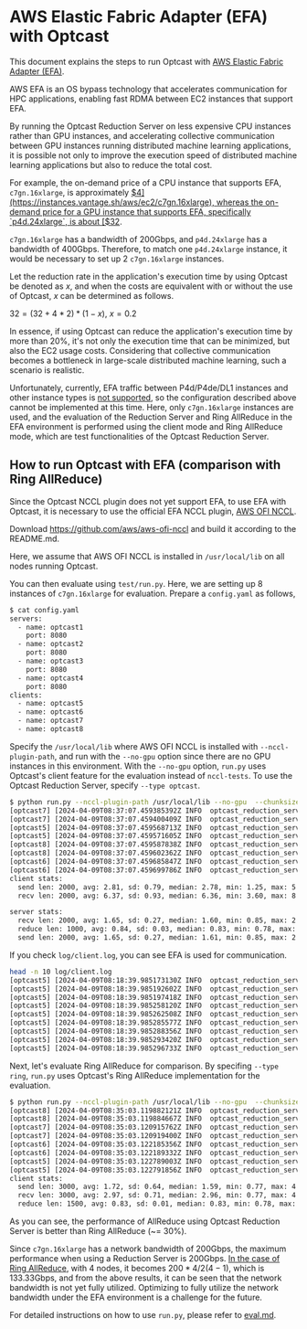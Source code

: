 # AWS Elastic Fabric Adapter (EFA) with Optcast

This document explains the steps to run Optcast with [AWS Elastic Fabric Adapter (EFA)](https://docs.aws.amazon.com/AWSEC2/latest/UserGuide/efa.html).

AWS EFA is an OS bypass technology that accelerates communication for HPC applications, enabling fast RDMA between EC2 instances that support EFA.

By running the Optcast Reduction Server on less expensive CPU instances rather than GPU instances, and accelerating collective communication between GPU instances running distributed machine learning applications, it is possible not only to improve the execution speed of distributed machine learning applications but also to reduce the total cost.

For example, the on-demand price of a CPU instance that supports EFA, `c7gn.16xlarge`, is approximately [$4](https://instances.vantage.sh/aws/ec2/c7gn.16xlarge), whereas the on-demand price for a GPU instance that supports EFA, specifically `p4d.24xlarge`, is about [$32](https://instances.vantage.sh/aws/ec2/p4d.24xlarge).

`c7gn.16xlarge` has a bandwidth of 200Gbps, and `p4d.24xlarge` has a bandwidth of 400Gbps. Therefore, to match one `p4d.24xlarge` instance, it would be necessary to set up 2 `c7gn.16xlarge` instances.

Let the reduction rate in the application's execution time by using Optcast be denoted as $x$, and when the costs are equivalent with or without the use of Optcast, $x$ can be determined as follows.

$32 = (32 + 4*2) * (1-x)$, $x = 0.2$

In essence, if using Optcast can reduce the application's execution time by more than 20%, it's not only the execution time that can be minimized, but also the EC2 usage costs. Considering that collective communication becomes a bottleneck in large-scale distributed machine learning, such a scenario is realistic.

Unfortunately, currently, EFA traffic between P4d/P4de/DL1 instances and other instance types is [not supported](https://docs.aws.amazon.com/AWSEC2/latest/UserGuide/efa.html#efa-limits), so the configuration described above cannot be implemented at this time. Here, only `c7gn.16xlarge` instances are used, and the evaluation of the Reduction Server and Ring AllReduce in the EFA environment is performed using the client mode and Ring AllReduce mode, which are test functionalities of the Optcast Reduction Server.

## How to run Optcast with EFA (comparison with Ring AllReduce)

Since the Optcast NCCL plugin does not yet support EFA, to use EFA with Optcast, it is necessary to use the official EFA NCCL plugin, [AWS OFI NCCL](https://github.com/aws/aws-ofi-nccl).

Download https://github.com/aws/aws-ofi-nccl and build it according to the README.md.

Here, we assume that AWS OFI NCCL is installed in `/usr/local/lib` on all nodes running Optcast.

You can then evaluate using `test/run.py`. Here, we are setting up 8 instances of `c7gn.16xlarge` for evaluation. Prepare a `config.yaml` as follows,

```bash
$ cat config.yaml
servers:
  - name: optcast1
    port: 8080
  - name: optcast2
    port: 8080
  - name: optcast3
    port: 8080
  - name: optcast4
    port: 8080
clients:
  - name: optcast5
  - name: optcast6
  - name: optcast7
  - name: optcast8
``` 

Specify the `/usr/local/lib` where AWS OFI NCCL is installed with `--nccl-plugin-path`, and run with the `--no-gpu` option since there are no GPU instances in this environment. With the `--no-gpu` option, `run.py` uses Optcast's client feature for the evaluation instead of `nccl-tests`. To use the Optcast Reduction Server, specify `--type optcast`.

```bash
$ python run.py --nccl-plugin-path /usr/local/lib --no-gpu  --chunksize 8M --type optcast
[optcast7] [2024-04-09T08:37:07.459385392Z INFO  optcast_reduction_server::utils] type: agg, nchannel: 1, nsplit: 4, nreq: 4, count: 2097152, try_count: 1000 #
[optcast7] [2024-04-09T08:37:07.459400409Z INFO  optcast_reduction_server::utils] size: 32.00MB, bandwidth: 126.77Gbps #
[optcast5] [2024-04-09T08:37:07.459568713Z INFO  optcast_reduction_server::utils] type: agg, nchannel: 1, nsplit: 4, nreq: 4, count: 2097152, try_count: 1000 #
[optcast5] [2024-04-09T08:37:07.459571605Z INFO  optcast_reduction_server::utils] size: 32.00MB, bandwidth: 124.01Gbps #
[optcast8] [2024-04-09T08:37:07.459587838Z INFO  optcast_reduction_server::utils] type: agg, nchannel: 1, nsplit: 4, nreq: 4, count: 2097152, try_count: 1000 #
[optcast8] [2024-04-09T08:37:07.459602362Z INFO  optcast_reduction_server::utils] size: 32.00MB, bandwidth: 129.74Gbps #
[optcast6] [2024-04-09T08:37:07.459685847Z INFO  optcast_reduction_server::utils] type: agg, nchannel: 1, nsplit: 4, nreq: 4, count: 2097152, try_count: 1000 #
[optcast6] [2024-04-09T08:37:07.459699786Z INFO  optcast_reduction_server::utils] size: 32.00MB, bandwidth: 133.05Gbps #
client stats:
  send len: 2000, avg: 2.81, sd: 0.79, median: 2.78, min: 1.25, max: 5.49
  recv len: 2000, avg: 6.37, sd: 0.93, median: 6.36, min: 3.60, max: 8.79

server stats:
  recv len: 2000, avg: 1.65, sd: 0.27, median: 1.60, min: 0.85, max: 2.89
  reduce len: 1000, avg: 0.84, sd: 0.03, median: 0.83, min: 0.78, max: 0.94
  send len: 2000, avg: 1.65, sd: 0.27, median: 1.61, min: 0.85, max: 2.76
```

If you check `log/client.log`, you can see EFA is used for communication.

```bash
head -n 10 log/client.log 
[optcast5] [2024-04-09T08:18:39.985173130Z INFO  optcast_reduction_server::nccl_net] [nccl_net_ofi_init:49] NET/OFI Initializing aws-ofi-nccl GitHub-dev
[optcast5] [2024-04-09T08:18:39.985192602Z INFO  optcast_reduction_server::nccl_net] [nccl_net_ofi_create_plugin:746] NET/OFI Initializing aws-ofi-nccl GitHub-dev
[optcast5] [2024-04-09T08:18:39.985197418Z INFO  optcast_reduction_server::nccl_net] [nccl_net_ofi_create_plugin:750] NET/OFI Using Libfabric version 1.20
[optcast5] [2024-04-09T08:18:39.985258120Z INFO  optcast_reduction_server::nccl_net] [nccl_net_ofi_create_plugin:776] NET/OFI Using CUDA driver version 12030
[optcast5] [2024-04-09T08:18:39.985262508Z INFO  optcast_reduction_server::nccl_net] [platform_init:343] NET/OFI Configuring AWS-specific options
[optcast5] [2024-04-09T08:18:39.985285577Z INFO  optcast_reduction_server::nccl_net] [platform_init:354] NET/OFI Setting provider_filter to efa
[optcast5] [2024-04-09T08:18:39.985288356Z INFO  optcast_reduction_server::nccl_net] [platform_init:392] NET/OFI Setting FI_EFA_FORK_SAFE
[optcast5] [2024-04-09T08:18:39.985293420Z INFO  optcast_reduction_server::nccl_net] [platform_init:439] NET/OFI Setting NCCL_NVLSTREE_MAX_CHUNKSIZE to 512KiB
[optcast5] [2024-04-09T08:18:39.985296733Z INFO  optcast_reduction_server::nccl_net] [platform_init:492] NET/OFI Internode latency set at <unknown: .>
```

Next, let's evaluate Ring AllReduce for comparison. By specifing `--type ring`, `run.py` uses Optcast's Ring AllReduce implementation for the evaluation.

```bash
$ python run.py --nccl-plugin-path /usr/local/lib --no-gpu  --chunksize 8M --type ring
[optcast8] [2024-04-09T08:35:03.119882121Z INFO  optcast_reduction_server::utils] type: ring, nchannel: 1, nsplit: 2, nreq: 4, nrank: 4, reduce_ths: 2, count: 2097152, try_count: 1000 #
[optcast8] [2024-04-09T08:35:03.119884667Z INFO  optcast_reduction_server::utils] size: 32.00MB, bandwidth: 97.20Gbps #
[optcast7] [2024-04-09T08:35:03.120915762Z INFO  optcast_reduction_server::utils] type: ring, nchannel: 1, nsplit: 2, nreq: 4, nrank: 4, reduce_ths: 2, count: 2097152, try_count: 1000 #
[optcast7] [2024-04-09T08:35:03.120919400Z INFO  optcast_reduction_server::utils] size: 32.00MB, bandwidth: 96.15Gbps #
[optcast6] [2024-04-09T08:35:03.122185356Z INFO  optcast_reduction_server::utils] type: ring, nchannel: 1, nsplit: 2, nreq: 4, nrank: 4, reduce_ths: 2, count: 2097152, try_count: 1000 #
[optcast6] [2024-04-09T08:35:03.122189332Z INFO  optcast_reduction_server::utils] size: 32.00MB, bandwidth: 96.67Gbps #
[optcast5] [2024-04-09T08:35:03.122789003Z INFO  optcast_reduction_server::utils] type: ring, nchannel: 1, nsplit: 2, nreq: 4, nrank: 4, reduce_ths: 2, count: 2097152, try_count: 1000 #
[optcast5] [2024-04-09T08:35:03.122791856Z INFO  optcast_reduction_server::utils] size: 32.00MB, bandwidth: 96.94Gbps #
client stats:
  send len: 3000, avg: 1.72, sd: 0.64, median: 1.59, min: 0.77, max: 4.55
  recv len: 3000, avg: 2.97, sd: 0.71, median: 2.96, min: 0.77, max: 4.85
  reduce len: 1500, avg: 0.83, sd: 0.01, median: 0.83, min: 0.78, max: 0.86
```

As you can see, the performance of AllReduce using Optcast Reduction Server is better than Ring AllReduce (~= 30%).

Since `c7gn.16xlarge` has a network bandwidth of 200Gbps, the maximum performance when using a Reduction Server is 200Gbps. [In the case of Ring AllReduce](https://github.com/NVIDIA/nccl-tests/blob/master/doc/PERFORMANCE.md#allreduce), with 4 nodes, it becomes $200 * 4 / 2(4-1)$, which is 133.33Gbps, and from the above results, it can be seen that the network bandwidth is not yet fully utilized. Optimizing to fully utilize the network bandwidth under the EFA environment is a challenge for the future.

For detailed instructions on how to use `run.py`, please refer to [eval.md](./eval.md).

